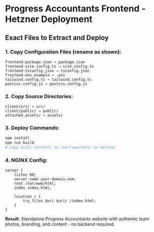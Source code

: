 # Progress Accountants Frontend - Hetzner Deployment

## Exact Files to Extract and Deploy

### 1. Copy Configuration Files (rename as shown):
```
frontend-package.json → package.json
frontend-vite.config.ts → vite.config.ts
frontend-tsconfig.json → tsconfig.json
frontend-env.example → .env
tailwind.config.ts → tailwind.config.ts
postcss.config.js → postcss.config.js
```

### 2. Copy Source Directories:
```
client/src/ → src/
client/public/ → public/
attached_assets/ → assets/
```

### 3. Deploy Commands:
```bash
npm install
npm run build
# Copy dist/ contents to /var/www/html/ on Hetzner
```

### 4. NGINX Config:
```nginx
server {
    listen 80;
    server_name your-domain.com;
    root /var/www/html;
    index index.html;
    
    location / {
        try_files $uri $uri/ /index.html;
    }
}
```

**Result:** Standalone Progress Accountants website with authentic team photos, branding, and content - no backend required.